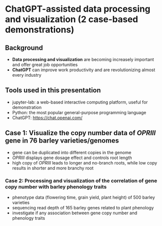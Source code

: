 # ChatGPT-assisted data processing and visualization (2 case-based demonstrations)
## Background
- **Data processing and visualization** are becoming increasely important and offer great job opportunities
- **ChatGPT** can improve work productivity and are revolutionizing almost every industry 
## Tools used in this presentation
- jupyter-lab: a web-based interactive computing platform, useful for demonstration
- Python: the most popular general-purpose programming language
- ChatGPT: 
https://chat.openai.com/
## Case 1: Visualize the copy number data of *OPRIII* gene in 76 barley varieties/genomes
- gene can be duplicated into different copies in the genome
- *OPRIII* displays gene dosage effect and controls root length 
- high copy of *OPRIII* leads to longer and no-branch roots, while low copy results in shorter and more branchy root
### Case 2: Processing and visualization of the correlation of gene copy number with barley phenology traits
- phenotype data (flowering time, grain yield, plant height) of 500 barley varieties
- sequencing read depth of 165 barley genes related to plant phenology
- investigate if any association between gene copy number and phenology traits

